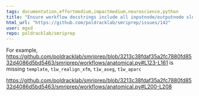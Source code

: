 ```yaml
---
tags: documentation,effortmedium,impactmedium,neuroscience,python
title: "Ensure workflow docstrings include all inputnode/outputnode slots"
html_url: "https://github.com/poldracklab/smriprep/issues/142"
user: mgxd
repo: poldracklab/smriprep
---
```


For example, https://github.com/poldracklab/smriprep/blob/3213c38fdaf35a2fc7880fd8532d4086d5bd5463/smriprep/workflows/anatomical.py#L123-L161
is missing `template`, `t1w_realign_xfm`, `t1w_aseg`, `t1w_aparc`

https://github.com/poldracklab/smriprep/blob/3213c38fdaf35a2fc7880fd8532d4086d5bd5463/smriprep/workflows/anatomical.py#L200-L208